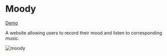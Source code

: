 # Moody
[Demo](https://moody-340.web.app/)

A website allowing users to record their mood and listen to corresponding music.

![moody](https://github.com/jerryiscat/Moody/assets/94934251/5cdbecb4-c9de-4b4a-b08e-2a013696f7ba)



